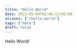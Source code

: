 ```yaml
---
title: "Hello World"
date: 2023-05-04T02:46:11+02:00
aliases: ["/hello-world"]
tags: ["meta"]
draft: false
---
```


Hello World!